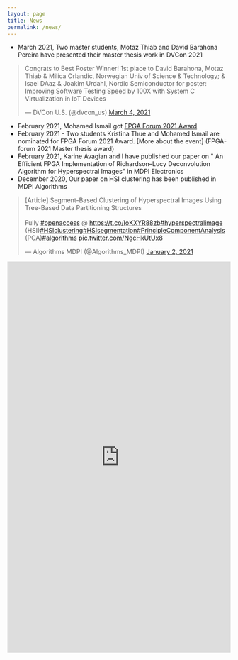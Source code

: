 ```yaml
---
layout: page
title: News
permalink: /news/
---
```

- March 2021, Two master students, Motaz Thiab and  David Barahona Pereira have presented their master thesis work in DVCon 2021

<blockquote class="twitter-tweet"><p lang="en" dir="ltr">Congrats to Best Poster Winner! 1st place to David Barahona, Motaz Thiab &amp; Milica Orlandic, Norwegian Univ of Science &amp; Technology; &amp; Isael DAaz &amp; Joakim Urdahl, Nordic Semiconductor for poster: Improving Software Testing Speed by 100X with System C Virtualization in IoT Devices</p>&mdash; DVCon U.S. (@dvcon_us) <a href="https://twitter.com/dvcon_us/status/1367286797902909441?ref_src=twsrc%5Etfw">March 4, 2021</a></blockquote> <script async src="https://platform.twitter.com/widgets.js" charset="utf-8"></script>

- February 2021, Mohamed Ismail got [FPGA Forum 2021 Award](http://www.fpga-forum.no/2021/02/18/fpga-forum-2021-master-thesis-award-winner/)
- February 2021 - Two students Kristina Thue and Mohamed Ismail are nominated for FPGA Forum 2021 Award. [More about the event]
(FPGA-forum 2021 Master thesis award) 
- February 2021, Karine Avagian and I have published our paper on " An Efficient FPGA Implementation of Richardson–Lucy Deconvolution Algorithm for Hyperspectral Images" in MDPI Electronics 
- December 2020, Our paper on HSI clustering has been published in MDPI Algorithms
<blockquote class="twitter-tweet"><p lang="en" dir="ltr">[Article] Segment-Based Clustering of Hyperspectral Images Using Tree-Based Data Partitioning Structures<br><br>Fully <a href="https://twitter.com/hashtag/openaccess?src=hash&amp;ref_src=twsrc%5Etfw">#openaccess</a> @ <a href="https://t.co/IoKXYR88zb">https://t.co/IoKXYR88zb</a><a href="https://twitter.com/hashtag/hyperspectralimage?src=hash&amp;ref_src=twsrc%5Etfw">#hyperspectralimage</a> (HSI)<a href="https://twitter.com/hashtag/HSIclustering?src=hash&amp;ref_src=twsrc%5Etfw">#HSIclustering</a><a href="https://twitter.com/hashtag/HSIsegmentation?src=hash&amp;ref_src=twsrc%5Etfw">#HSIsegmentation</a><a href="https://twitter.com/hashtag/PrincipleComponentAnalysis?src=hash&amp;ref_src=twsrc%5Etfw">#PrincipleComponentAnalysis</a> (PCA)<a href="https://twitter.com/hashtag/algorithms?src=hash&amp;ref_src=twsrc%5Etfw">#algorithms</a> <a href="https://t.co/NgcHkUtUx8">pic.twitter.com/NgcHkUtUx8</a></p>&mdash; Algorithms MDPI (@Algorithms_MDPI) <a href="https://twitter.com/Algorithms_MDPI/status/1345222464117166080?ref_src=twsrc%5Etfw">January 2, 2021</a></blockquote> <script async src="https://platform.twitter.com/widgets.js" charset="utf-8"></script>

<iframe src="https://www.linkedin.com/embed/feed/update/urn:li:share:6750988057614393344" height="882" width="504" frameborder="0" allowfullscreen="" title="Innebygd innlegg"></iframe>

